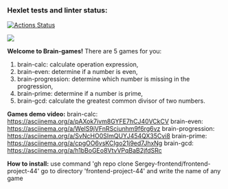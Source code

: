 ### Hexlet tests and linter status:
[![Actions Status](https://github.com/Sergey-frontend/frontend-project-44/workflows/hexlet-check/badge.svg)](https://github.com/Sergey-frontend/frontend-project-44/actions)

<a href="https://codeclimate.com/github/Sergey-frontend/frontend-project-44/maintainability"><img src="https://api.codeclimate.com/v1/badges/c5939b72328213fc2065/maintainability" /></a>

<b>Welcome to Brain-games!</b>
There are 5 games for you:
1. brain-calc: calculate operation expression,
2. brain-even: determine if a number is even,
3. brain-progression: determine which number is missing in the progression,
4. brain-prime: determine if a number is prime,
5. brain-gcd: calculate the greatest common divisor of two numbers.

<b>Games demo video:</b>
brain-calc: https://asciinema.org/a/pAXok7ivm8GYFE7hCJ40VCkCV
brain-even: https://asciinema.org/a/WelS9jVFnRSciunhm9f6rg6vz
brain-progression: https://asciinema.org/a/SvNcHO0SImQUYJ454QX35Cvi8
brain-prime: https://asciinema.org/a/cpgOO6vsKCIgo21j9ed7JhxNg
brain-gcd: https://asciinema.org/a/h1bBoGEo8VtvVPqBaB2jfdSRc

<b>How to install:</b> 
use command 'gh repo clone Sergey-frontend/frontend-project-44'
go to directory 'frontend-project-44'
and write the name of any game

